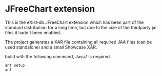 JFreeChart extension
==========

This is the eXist-db JFreeChart extension which has been part of the standard distribution for a long time, but due to the size of the thirdparty jar files it hadn't been enabled.

The project generates a XAR file containing all required JAA files (can  be used standalone) and a small Showcase XAR.

build with the following command, Java7 is required.

```
ant setup
ant
```
